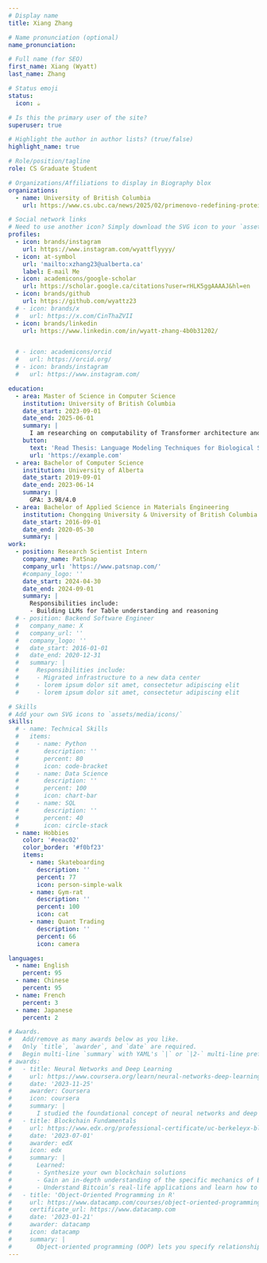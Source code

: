 ```yaml
---
# Display name
title: Xiang Zhang

# Name pronunciation (optional)
name_pronunciation: 

# Full name (for SEO)
first_name: Xiang (Wyatt)
last_name: Zhang

# Status emoji
status:
  icon: ☕️

# Is this the primary user of the site?
superuser: true

# Highlight the author in author lists? (true/false)
highlight_name: true

# Role/position/tagline
role: CS Graduate Student

# Organizations/Affiliations to display in Biography blox
organizations:
  - name: University of British Columbia
    url: https://www.cs.ubc.ca/news/2025/02/primenovo-redefining-protein-sequencing-revolutionary-precision

# Social network links
# Need to use another icon? Simply download the SVG icon to your `assets/media/icons/` folder.
profiles:
  - icon: brands/instagram
    url: https://www.instagram.com/wyattflyyyy/
  - icon: at-symbol
    url: 'mailto:xzhang23@ualberta.ca'
    label: E-mail Me
  - icon: academicons/google-scholar
    url: https://scholar.google.ca/citations?user=rHLK5ggAAAAJ&hl=en
  - icon: brands/github
    url: https://github.com/wyattz23
  # - icon: brands/x
  #   url: https://x.com/CinThaZVII
  - icon: brands/linkedin
    url: https://www.linkedin.com/in/wyatt-zhang-4b0b31202/


  # - icon: academicons/orcid
  #   url: https://orcid.org/
  # - icon: brands/instagram
  #   url: https://www.instagram.com/

education:
  - area: Master of Science in Computer Science
    institution: University of British Columbia
    date_start: 2023-09-01
    date_end: 2025-06-01
    summary: |
      I am researching on computability of Transformer architecture and efficient long context processing with new attention design; AI4Science, specifically with focus in protein sequences.
    button:
      text: 'Read Thesis: Language Modeling Techniques for Biological Sequence Processing'
      url: 'https://example.com'
  - area: Bachelor of Computer Science
    institution: University of Alberta
    date_start: 2019-09-01
    date_end: 2023-06-14
    summary: |
      GPA: 3.98/4.0
  - area: Bachelor of Applied Science in Materials Engineering
    institution: Chongqing University & University of British Columbia
    date_start: 2016-09-01
    date_end: 2020-05-30
    summary: |
work:
  - position: Research Scientist Intern
    company_name: PatSnap
    company_url: 'https://www.patsnap.com/'
    #company_logo: ''
    date_start: 2024-04-30
    date_end: 2024-09-01
    summary: |
      Responsibilities include:
      - Building LLMs for Table understanding and reasoning
  # - position: Backend Software Engineer
  #   company_name: X
  #   company_url: ''
  #   company_logo: ''
  #   date_start: 2016-01-01
  #   date_end: 2020-12-31
  #   summary: |
  #     Responsibilities include:
  #     - Migrated infrastructure to a new data center
  #     - lorem ipsum dolor sit amet, consectetur adipiscing elit
  #     - lorem ipsum dolor sit amet, consectetur adipiscing elit

# Skills
# Add your own SVG icons to `assets/media/icons/`
skills:
  # - name: Technical Skills
  #   items:
  #     - name: Python
  #       description: ''
  #       percent: 80
  #       icon: code-bracket
  #     - name: Data Science
  #       description: ''
  #       percent: 100
  #       icon: chart-bar
  #     - name: SQL
  #       description: ''
  #       percent: 40
  #       icon: circle-stack
  - name: Hobbies
    color: '#eeac02'
    color_border: '#f0bf23'
    items:
      - name: Skateboarding
        description: ''
        percent: 77
        icon: person-simple-walk
      - name: Gym-rat
        description: ''
        percent: 100
        icon: cat
      - name: Quant Trading
        description: ''
        percent: 66
        icon: camera

languages:
  - name: English
    percent: 95
  - name: Chinese
    percent: 95
  - name: French
    percent: 3
  - name: Japanese
    percent: 2

# Awards.
#   Add/remove as many awards below as you like.
#   Only `title`, `awarder`, and `date` are required.
#   Begin multi-line `summary` with YAML's `|` or `|2-` multi-line prefix and indent 2 spaces below.
# awards:
#   - title: Neural Networks and Deep Learning
#     url: https://www.coursera.org/learn/neural-networks-deep-learning
#     date: '2023-11-25'
#     awarder: Coursera
#     icon: coursera
#     summary: |
#       I studied the foundational concept of neural networks and deep learning. By the end, I was familiar with the significant technological trends driving the rise of deep learning; build, train, and apply fully connected deep neural networks; implement efficient (vectorized) neural networks; identify key parameters in a neural network’s architecture; and apply deep learning to your own applications.
#   - title: Blockchain Fundamentals
#     url: https://www.edx.org/professional-certificate/uc-berkeleyx-blockchain-fundamentals
#     date: '2023-07-01'
#     awarder: edX
#     icon: edx
#     summary: |
#       Learned:
#       - Synthesize your own blockchain solutions
#       - Gain an in-depth understanding of the specific mechanics of Bitcoin
#       - Understand Bitcoin’s real-life applications and learn how to attack and destroy Bitcoin, Ethereum, smart contracts and Dapps, and alternatives to Bitcoin’s Proof-of-Work consensus algorithm
#   - title: 'Object-Oriented Programming in R'
#     url: https://www.datacamp.com/courses/object-oriented-programming-with-s3-and-r6-in-r
#     certificate_url: https://www.datacamp.com
#     date: '2023-01-21'
#     awarder: datacamp
#     icon: datacamp
#     summary: |
#       Object-oriented programming (OOP) lets you specify relationships between functions and the objects that they can act on, helping you manage complexity in your code. This is an intermediate level course, providing an introduction to OOP, using the S3 and R6 systems. S3 is a great day-to-day R programming tool that simplifies some of the functions that you write. R6 is especially useful for industry-specific analyses, working with web APIs, and building GUIs.
---
```


